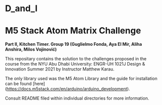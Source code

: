 # D_and_I
# M5 Stack Atom Matrix Challenge
**Part II, Kitchen Timer. Group 19 (Guglielmo Fonda, Aya El Mir, Aliha Anshira, Milos Vojinović)**

This repositary contains the solution to the challenges proposed in the course from the NYU Abu Dhabi University: ENGR-UH 1021J Design & Innovation Summer 2021 by Instructor Matthew Karau.

The only library used was the M5 Atom Library and the guide for installation can be found [here] (https://docs.m5stack.com/en/arduino/arduino_development).

Consult README filed within individual directories for more information.
